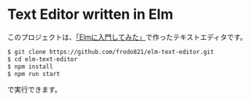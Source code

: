 # Text Editor written in Elm
このプロジェクトは、[「Elmに入門してみた」](https://www.tech-frodo.xyz/search/label/Elm%E5%85%A5%E9%96%80)で作ったテキストエディタです。

```bash
$ git clone https://github.com/frodo821/elm-text-editor.git
$ cd elm-text-editor
$ npm install
$ npm run start
```
で実行できます。
